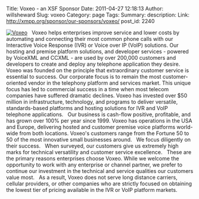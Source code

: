 Title: Voxeo - an XSF Sponsor
Date: 2011-04-27 12:18:13
Author: willsheward
Slug: voxeo
Category: page
Tags: 
Summary: description:
Link: http://xmpp.org/sponsor/our-sponsors/voxeo/
post_id: 2240


[![Voxeo](http://www.voxeo.com/images/logo-top.gif)](http://www.voxeo.com)   Voxeo helps enterprises improve service and lower costs by automating and connecting their most common phone calls with our Interactive Voice Response (IVR) or Voice over IP (VoIP) solutions. Our hosting and premise platform solutions, and developer services - powered by VoiceXML and CCXML - are used by over 200,000 customers and developers to create and deploy any telephone application they desire. Voxeo was founded on the principle that extraordinary customer service is essential to success. Our corporate focus is to remain the most customer-oriented vendor in the telephony platform and services market. This unique focus has led to commercial success in a time when most telecom companies have suffered dramatic declines. Voxeo has invested over $50 million in infrastructure, technology, and programs to deliver versatile, standards-based platforms and hosting solutions for IVR and VoIP telephone applications.   Our business is cash-flow positive, profitable, and has grown over 100% per year since 1999. Voxeo has operations in the USA and Europe, delivering hosted and customer premise voice platforms world-wide from both locations. Voxeo's customers range from the Fortune 50 to 50 of the most innovative small businesses around.   We focus diligently on their success.   When surveyed, our customers give us extremely high marks for technical versatility and customer service excellence.   These are the primary reasons enterprises choose Voxeo. While we welcome the opportunity to work with any enterprise or channel partner, we prefer to continue our investment in the technical and service qualities our customers value most.   As a result, Voxeo does not serve long distance carriers, cellular providers, or other companies who are strictly focused on obtaining the lowest tier of pricing available in the IVR or VoIP platform markets.
